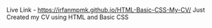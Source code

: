 Live Link - https://irfanmpmk.github.io/HTML-Basic-CSS-My-CV/
Just Created my CV using HTML and Basic CSS

